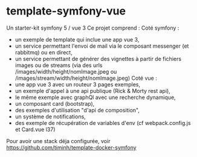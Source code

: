# template-symfony-vue

Un starter-kit symfony 5 / vue 3
Ce projet comprend : 
 Coté symfony :
 - un exemple de template qui inclue une app vue 3,
 - un service permettant l'envoi de mail via le composant messenger (et rabbitmq) ou en direct,
 - un service permettant de générer des vignettes à partir de fichiers images ou de streams (via des urls /images/width/height/nomImage.jpeg ou /images/stream/width/height/nomImage.jpeg)
 Coté vue :
 - une app vue 3 avec un routeur 3 pages exemples,
 - un exemple d'appel à une api publique (Rick & Morty rest api), 
 - le même exemple avec graphQl avec une recherche dynamique,
 - un composant card (bootstrap),
 - des exemples d'utilisation "d'api de composition",
 - un système de notifications,
 - des exemple de récupération de variables d'env (cf webpack.config.js et Card.vue l37)
 
 Pour avoir une stack déja configurée, voir https://github.com/timinh/template-docker-symfony
 
 
